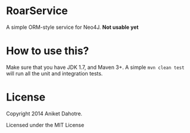 RoarService
===========

A simple ORM-style service for Neo4J.
**Not usable yet**

How to use this?
================
Make sure that you have JDK 1.7, and Maven 3+. A simple `mvn clean test` will run all the unit and integration tests.

License
================
Copyright 2014 Aniket Dahotre.

Licensed under the MIT License

